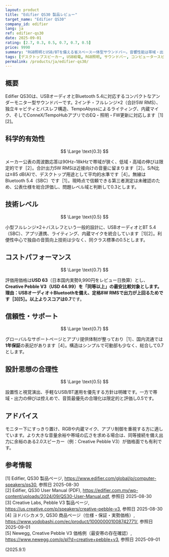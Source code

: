 ```yaml
---
layout: product
title: "Edifier QS30 製品レビュー"
target_name: "Edifier QS30"
company_id: edifier
lang: ja
ref: edifier-qs30
date: 2025-09-01
rating: [2.7, 0.3, 0.5, 0.7, 0.7, 0.5]
price: 9990
summary: "RGB照明とUSB/BTを備える省スペース一体型サウンドバー。音響性能は帯域・出力ともに限定的です"
tags: [デスクトップスピーカー, USB給電, RGB照明, サウンドバー, コンピュータースピーカー]
permalink: /products/ja/edifier-qs30/
---
```


## 概要

Edifier QS30は、USBオーディオとBluetooth 5.4に対応するコンパクトなアンダーモニター型サウンドバーです。2インチ・フルレンジ×2（合計5W RMS）、独立キャビティとバスレフ構造、TempoAbyssによるライティング、内蔵マイク、そしてConneX/TempoHubアプリでのEQ・照明・FW更新に対応します［1][2]。

## 科学的有効性

$$ \Large \text{0.3} $$

メーカー公表の周波数応答は90Hz–18kHzで帯域が狭く、低域・高域の伸びは限定的です［2］。合計出力5W RMSは近接向けの音量に留まります［2］。S/N比は≥85 dB(A)で、デスクトップ用途として平均的水準です［4］。無線はBluetooth 5.4（SBC）です［1］。現時点で信頼できる第三者測定は未確認のため、公表仕様を総合評価し、問題レベル域と判断して0.3とします。

## 技術レベル

$$ \Large \text{0.5} $$

小型フルレンジ×2＋バスレフという一般的設計に、USBオーディオとBT 5.4（SBC）、アプリ連携、ライティング、内蔵マイクを統合しています［1][2］。利便性中心で独自の音質向上技術は少なく、同クラス標準の0.5とします。

## コストパフォーマンス

$$ \Large \text{0.7} $$

評価用価格は**USD 63**（日本国内実勢9,990円をレビュー日換算）とし、**Creative Pebble V3（USD 44.99）**を「同等以上」の最安比較対象とします。理由：USBオーディオ＋Bluetoothを備え、定格8W RMSで出力が上回るためです［3][5］。以上よりスコアは**0.7**です。

## 信頼性・サポート

$$ \Large \text{0.7} $$

グローバルなサポートページとアプリ提供体制が整っており［1］、国内流通では**1年保証**の表記があります［4］。構造はシンプルで可動部も少なく、総合して0.7とします。

## 設計思想の合理性

$$ \Large \text{0.5} $$

設置性と視覚演出、手軽なUSB/BT運用を優先する方針は明確です。一方で帯域・出力の伸びは控えめで、音質最優先の合理化は限定的と評価し0.5です。

## アドバイス

モニター下にすっきり置け、RGBや内蔵マイク、アプリ制御を重視する方に適しています。より大きな音量余裕や帯域の広さを求める場合は、同等接続を備え出力に余裕のある2.0スピーカー（例：Creative Pebble V3）が価格面でも有利です。

## 参考情報

[1] Edifier, QS30 製品ページ, https://www.edifier.com/global/p/computer-speakers/qs30, 参照日 2025-08-30  
[2] Edifier, QS30 User Manual (PDF), https://edifier.com.my/wp-content/uploads/2024/09/QS30-User-Manual.pdf, 参照日 2025-08-30  
[3] Creative Labs, Pebble V3 製品ページ, https://us.creative.com/p/speakers/creative-pebble-v3, 参照日 2025-08-30  
[4] ヨドバシカメラ, QS30 商品ページ（仕様・保証・実勢価格）, https://www.yodobashi.com/ec/product/100000001008742771/, 参照日 2025-09-01  
[5] Newegg, Creative Pebble V3 価格例（最安帯の存在確認）, https://www.newegg.com/p/pl?d=creative+pebble+v3, 参照日 2025-09-01  

(2025.9.1)

